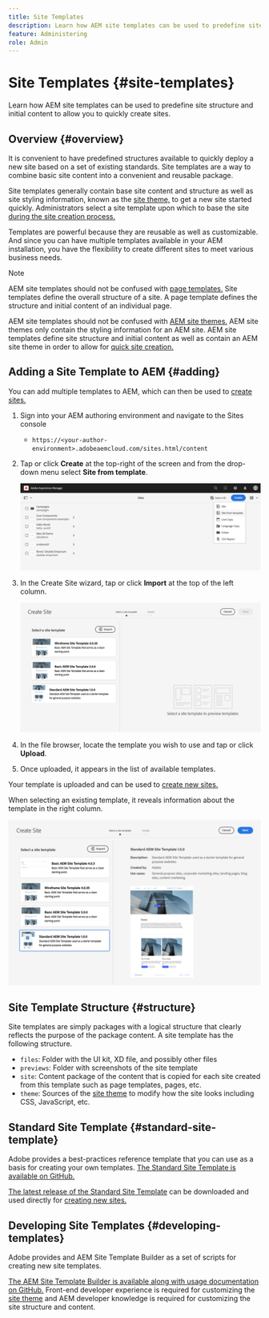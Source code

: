 ```yaml
---
title: Site Templates
description: Learn how AEM site templates can be used to predefine site structure and initial content to allow you to quickly create sites.
feature: Administering
role: Admin
---
```


# Site Templates {#site-templates}

Learn how AEM site templates can be used to predefine site structure and initial content to allow you to quickly create sites.

## Overview {#overview}

It is convenient to have predefined structures available to quickly deploy a new site based on a set of existing standards. Site templates are a way to combine basic site content into a convenient and reusable package.

Site templates generally contain base site content and structure as well as site styling information, known as the [site theme,](site-themes.md) to get a new site started quickly. Administrators select a site template upon which to base the site [during the site creation process.](create-site.md)

Templates are powerful because they are reusable as well as customizable. And since you can have multiple templates available in your AEM installation, you have the flexibility to create different sites to meet various business needs.

>[!NOTE]
>
>AEM site templates should not be confused with [page templates.](/help/sites-cloud/authoring/features/templates.md) Site templates define the overall structure of a site. A page template defines the structure and initial content of an individual page.
>
>AEM site templates should not be confused with [AEM site themes.](site-themes.md) AEM site themes only contain the styling information for an AEM site. AEM site templates define site structure and initial content as well as contain an AEM site theme in order to allow for [quick site creation.](create-site.md)

## Adding a Site Template to AEM {#adding}

You can add multiple templates to AEM, which can then be used to [create sites.](create-site.md)

1. Sign into your AEM authoring environment and navigate to the Sites console

   * `https://<your-author-environment>.adobeaemcloud.com/sites.html/content`

1. Tap or click **Create** at the top-right of the screen and from the drop-down menu select **Site from template**.

   ![Creating a site from a template](../assets/create-site-from-template.png)

1. In the Create Site wizard, tap or click **Import** at the top of the left column.

   ![Site creation wizard](../assets/site-creation-wizard.png)

1. In the file browser, locate the template you wish to use and tap or click **Upload**.

1. Once uploaded, it appears in the list of available templates. 
   
Your template is uploaded and can be used to [create new sites.](create-site.md)

When selecting an existing template, it reveals information about the template in the right column.

![Select a template](../assets/select-site-template.png)

## Site Template Structure {#structure}

Site templates are simply packages with a logical structure that clearly reflects the purpose of the package content. A site template has the following structure.

* `files`: Folder with the UI kit, XD file, and possibly other files
* `previews`: Folder with screenshots of the site template
* `site`: Content package of the content that is copied for each site created from this template such as page templates, pages, etc.
* `theme`: Sources of the [site theme](site-themes.md) to modify how the site looks including CSS, JavaScript, etc.

## Standard Site Template {#standard-site-template}

Adobe provides a best-practices reference template that you can use as a basis for creating your own templates. [The Standard Site Template is available on GitHub.](https://github.com/adobe/aem-site-template-standard)

[The latest release of the Standard Site Template](https://github.com/adobe/aem-site-template-standard/releases) can be downloaded and used directly for [creating new sites.](create-site.md)

## Developing Site Templates {#developing-templates}

Adobe provides and AEM Site Template Builder as a set of scripts for creating new site templates.

[The AEM Site Template Builder is available along with usage documentation on GitHub.](https://github.com/adobe/aem-site-template-builder) Front-end developer experience is required for customizing the [site theme](site-themes.md) and AEM developer knowledge is required for customizing the site structure and content. 
